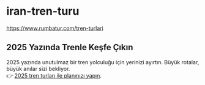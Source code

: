 # iran-tren-turu
https://www.rumbatur.com/tren-turlari

## 2025 Yazında Trenle Keşfe Çıkın

2025 yazında unutulmaz bir tren yolculuğu için yerinizi ayırtın. Büyük rotalar, büyük anılar sizi bekliyor.  
👉 [2025 tren turları ile planınızı yapın](https://www.rumbatur.com/tren-turlari).
